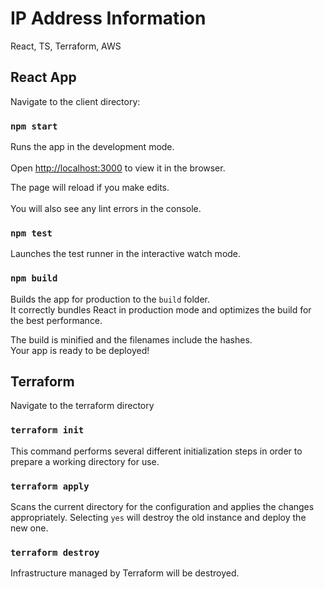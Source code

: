 # IP Address Information
React, TS, Terraform, AWS

## React App

Navigate to the client directory:

### `npm start`

Runs the app in the development mode.<br />  
Open [http://localhost:3000](http://localhost:3000) to view it in the browser.  

The page will reload if you make edits.<br />  
You will also see any lint errors in the console.  

### `npm test`

Launches the test runner in the interactive watch mode.  

### `npm build`

Builds the app for production to the `build` folder.<br />
It correctly bundles React in production mode and optimizes the build for the best performance.

The build is minified and the filenames include the hashes.<br />
Your app is ready to be deployed!  

## Terraform

Navigate to the terraform directory

### `terraform init`

This command performs several different initialization steps in order to prepare a working directory for use.  

### `terraform apply`

Scans the current directory for the configuration and applies the changes appropriately.
Selecting `yes` will destroy the old instance and deploy the new one.

### `terraform destroy`

Infrastructure managed by Terraform will be destroyed. 
